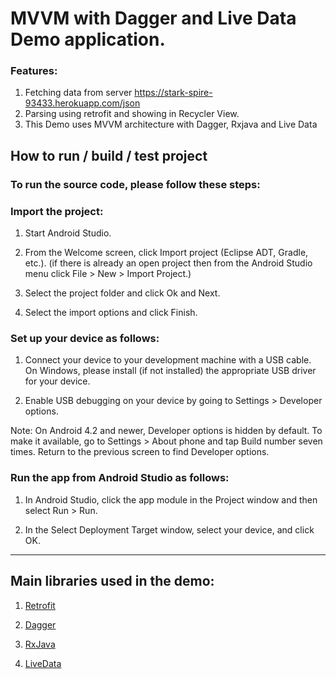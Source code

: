 # MVVM with Dagger and Live Data Demo application.

### Features:

1. Fetching data from server https://stark-spire-93433.herokuapp.com/json
2. Parsing using retrofit and showing in Recycler View.
3. This Demo uses MVVM architecture with Dagger, Rxjava and Live Data


## How to run / build / test project

### To run the source code, please follow these steps:

### Import the project:

1. Start Android Studio.

2. From the Welcome screen, click Import project (Eclipse ADT, Gradle, etc.). (if there is already an open project then from the Android Studio menu click File > New > Import Project.)

3. Select the project folder and click Ok and Next.

5. Select the import options and click Finish.


### Set up your device as follows:

1. Connect your device to your development machine with a USB cable. On Windows, please install (if not installed) the appropriate USB driver for your device.

2. Enable USB debugging on your device by going to Settings > Developer options.

Note: On Android 4.2 and newer, Developer options is hidden by default. To make it available, go to Settings > About phone and tap Build number seven times. Return to the previous screen to find Developer options.

### Run the app from Android Studio as follows:

1. In Android Studio, click the app module in the Project window and then select Run > Run.

2. In the Select Deployment Target window, select your device, and click OK.

---

## Main libraries used in the demo:

1. [Retrofit](http://square.github.io/retrofit/)

2. [Dagger](https://google.github.io/dagger/)

3. [RxJava](https://github.com/ReactiveX/RxJava)

3. [LiveData](https://developer.android.com/reference/android/arch/lifecycle/LiveData)